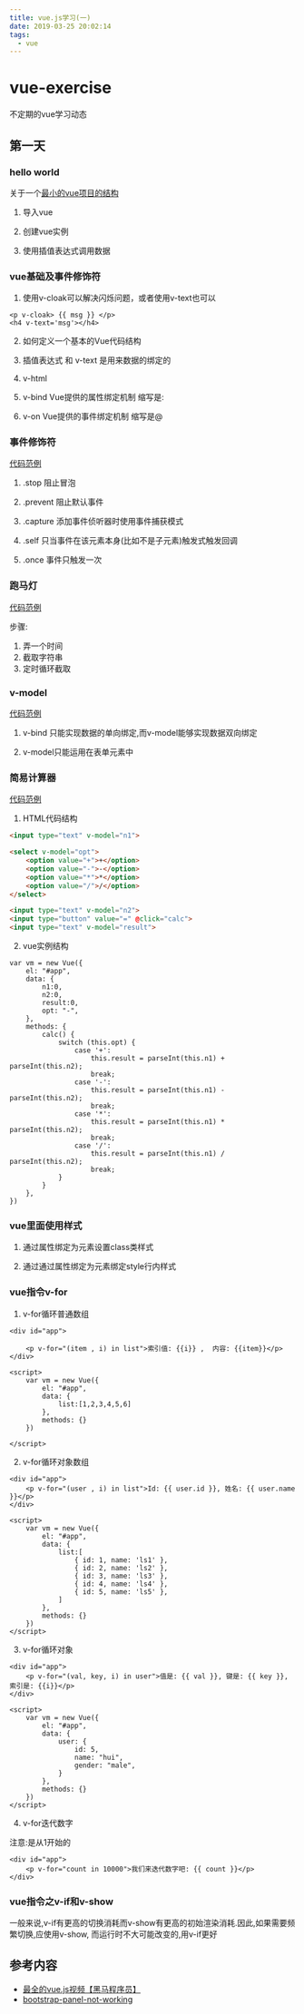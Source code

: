 ```yaml
---
title: vue.js学习(一)
date: 2019-03-25 20:02:14
tags:
  - vue
---
```



# vue-exercise
不定期的vue学习动态


第一天
----

### hello world

关于一个[最小的vue项目的结构](day01/01.html)

1. 导入vue

2. 创建vue实例

3. 使用插值表达式调用数据

<!-- more -->

### vue基础及事件修饰符

1. 使用v-cloak可以解决闪烁问题，或者使用v-text也可以

```vue
<p v-cloak> {{ msg }} </p>
<h4 v-text='msg'></h4>        
```

2. 如何定义一个基本的Vue代码结构

2. 插值表达式 和 v-text 是用来数据的绑定的

4. v-html

5. v-bind  Vue提供的属性绑定机制  缩写是:

6. v-on    Vue提供的事件绑定机制  缩写是@

### 事件修饰符

[代码范例](day01/04.事件修饰符.html)

1. .stop 阻止冒泡

2. .prevent 阻止默认事件

3. .capture 添加事件侦听器时使用事件捕获模式

4. .self 只当事件在该元素本身(比如不是子元素)触发式触发回调

5. .once 事件只触发一次

### 跑马灯

[代码范例](day01/03.跑马灯.html)

步骤:

1. 弄一个时间
2. 截取字符串
3. 定时循环截取


### v-model

[代码范例](day01/05.v-model.html)

1. v-bind 只能实现数据的单向绑定,而v-model能够实现数据双向绑定

2. v-model只能运用在表单元素中

### 简易计算器

[代码范例](day01/05.v-model.html)

1. HTML代码结构  

```html
<input type="text" v-model="n1">

<select v-model="opt">
    <option value="+">+</option>
    <option value="-">-</option>
    <option value="*">*</option>
    <option value="/">/</option>
</select>

<input type="text" v-model="n2">
<input type="button" value="=" @click="calc">
<input type="text" v-model="result">
```

2. vue实例结构

```vue
var vm = new Vue({
    el: "#app",
    data: {
        n1:0,
        n2:0,
        result:0,
        opt: "-",
    },
    methods: {
        calc() {
            switch (this.opt) {
                case '+':
                    this.result = parseInt(this.n1) + parseInt(this.n2);
                    break;
                case '-':
                    this.result = parseInt(this.n1) - parseInt(this.n2);
                    break;
                case '*':
                    this.result = parseInt(this.n1) * parseInt(this.n2);
                    break;
                case '/':
                    this.result = parseInt(this.n1) /  parseInt(this.n2);
                    break;
            }
        }
    },
})
```

### vue里面使用样式

1. 通过属性绑定为元素设置class类样式

2. 通过通过属性绑定为元素绑定style行内样式

### vue指令v-for

1. v-for循环普通数组

```vue
<div id="app">

    <p v-for="(item , i) in list">索引值: {{i}} ,  内容: {{item}}</p>
</div>

<script>
    var vm = new Vue({
        el: "#app",
        data: {
            list:[1,2,3,4,5,6]
        },
        methods: {}
    })

</script>
```

2. v-for循环对象数组
```vue
<div id="app">
    <p v-for="(user , i) in list">Id: {{ user.id }}, 姓名: {{ user.name }}</p>
</div>

<script>
    var vm = new Vue({
        el: "#app",
        data: {
            list:[
                { id: 1, name: 'ls1' },
                { id: 2, name: 'ls2' },
                { id: 3, name: 'ls3' },
                { id: 4, name: 'ls4' },
                { id: 5, name: 'ls5' },
            ]
        },
        methods: {}
    })
</script>
```

3. v-for循环对象
```vue
<div id="app">
    <p v-for="(val, key, i) in user">值是: {{ val }}, 键是: {{ key }}, 索引是: {{i}}</p>
</div>

<script>
    var vm = new Vue({
        el: "#app",
        data: {
            user: {
                id: 5,
                name: "hui",
                gender: "male",
            }
        },
        methods: {}
    })
</script>
```

4. v-for迭代数字

注意:是从1开始的

```vue
<div id="app">
    <p v-for="count in 10000">我们来迭代数字吧: {{ count }}</p>
</div>
```

### vue指令之v-if和v-show

一般来说,v-if有更高的切换消耗而v-show有更高的初始渲染消耗.因此,如果需要频繁切换,应使用v-show, 而运行时不大可能改变的,用v-if更好



参考内容
---

-  [最全的vue.js视频【黑马程序员】](https://www.bilibili.com/video/av36650577/?p=1)
-  [bootstrap-panel-not-working](https://stackoverflow.com/questions/46429727/bootstrap-panel-not-working/46429803)
